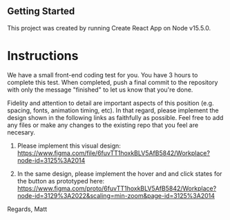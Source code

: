 ## Getting Started

This project was created by running Create React App on Node v15.5.0.

# Instructions

We have a small front-end coding test for you. You have 3 hours to complete this test. When completed, push a final commit to the repository with only the message "finished" to let us know that you're done.

Fidelity and attention to detail are important aspects of this position (e.g. spacing, fonts, animation timing, etc). In that regard, please implement the design shown in the following links as faithfully as possible. Feel free to add any files or make any changes to the existing repo that you feel are necesary.

1. Please implement this visual design:
https://www.figma.com/file/6fuvTT1hoxkBLV5AfB5842/Workplace?node-id=3125%3A2014

2. In the same design, please implement the hover and and click states for the button as prototyped here:
https://www.figma.com/proto/6fuvTT1hoxkBLV5AfB5842/Workplace?node-id=3129%3A2022&scaling=min-zoom&page-id=3125%3A2014

 

Regards,
Matt
